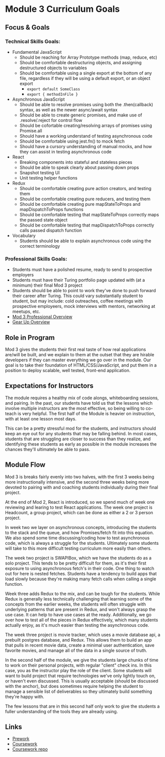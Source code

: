 # Module 3 Curriculum Goals

## Focus & Goals

### Technical Skills Goals:

* Fundamental JavaScript
  - Should be reaching for Array Prototype methods (map, reduce, etc)
  - Should be comfortable destructuring objects, and assigning destructured
    objects to variables
  - Should be comfortable using a single export at the bottom of any file,
    regardless if they will be using a default export, or an object export
      - `export default SomeClass`
      - `export { methodInFile }`
* Asynchronous JavaScript
  - Should be able to resolve promises using both the .then(callback) syntax, as
    well as the newer async/await syntax
  - Should be able to create generic promises, and make use of .resolve/.reject
    for control flow
  - Should be cofortable creating/resolving arrays of promises using Promise.all
  - Should have a working understand of testing asynchronous code
  - Should be comfortable using jest.fn() to mock fetch
  - Should have a cursory understanding of manual mocks, and how they can assist
    in testing asynchronous code
* React
  - Breaking components into stateful and stateless pieces
  - Should be able to speak clearly about passing down props
  - Snapshot testing UI
  - Unit testing helper functions
* Redux
  - Should be comfortable creating pure action creators, and testing them
  - Should be comfortable creating pure reducers, and testing them
  - Should be comfortable creating pure mapStateToProps and mapDispatchToProps
    functions
  - Should be comfortable testing that mapStateToProps correctly maps the passed
    state object
  - Should be comfortable testing that mapDispatchToProps correctly calls passed
    dispatch function
* Vocabulary
  - Students should be able to explain asynchronous code using the correct
    terminology

### Professional Skills Goals:

* Students must have a polished resume, ready to send to prospective employers
* Students must have their Turing portfolio page updated with (at a minimum)
  their final Mod 3 project
* Students should be able to point to work they've done to push forward their
  career after Turing. This could vary substantially student to student, but may
  include: cold outreaches, coffee meetings with prospective employeers, mock
  interviews with mentors, networking at meetups, etc.
* [Mod 3 Professional
  Overview](https://github.com/turingschool/career-development-curriculum/tree/master/module_three)
* [Gear Up Overview](https://github.com/turingschool/gear-up)

## Role in Program

Mod 3 gives the students their first real taste of how real applications
are/will be built, and we explain to them at the outset that they are hirable
developers if they can master everything we go over in the module. Our goal is
to take their foundation of HTML/CSS/JavaScript, and put them in a position to
deploy scalable, well tested, front-end application.


## Expectations for Instructors

The module requires a healthy mix of code alongs, whiteboarding sessions, and
pairing. In the past, our students have told us that the lessons which involve
multiple instructors are the most effective, so being willing to co-teach is
very helpful. The first half of the Module is heavier on instruction, with at
least one lesson most days.

This can be a pretty stressful mod for the students, and instructors should keep
an eye out for any students that may be falling behind. In most cases, students
that are struggling are closer to success than they realize, and identifying
these students as early as possible in the module increases the chances they'll
ultimately be able to pass.


## Module Flow

Mod 3 is breaks fairly evenly into two halves, with the first 3 weeks being
more instructionally intensive, and the second three weeks being more devoted to
pairing with and coaching students individually during their final project. 

At the end of Mod 2, React is introduced, so we spend much of week one reviewing and
learing to test React applications. The week one project is Headcount, a group
project, which can be done as either a 2 or 3 person project.

In week two we layer on asynchronous concepts, introducing the students to the stack 
and the queue, and how Promises/fetch fit into this equation. We also spend some 
time discussing/coding how to test asynchronous code, which is always a struggle for 
the students. Ultimately some students will take to this more difficult testing
curriculum more easily than others. 

The week two project is SWAPIBox, which we have the students do as a solo
project. This tends to be pretty difficult for them, as it's their first
exposure to using asynchronous fetch's in their code. One thing to watch out for
here is nested fetches. Students have a tendency to build apps that load slowly
because they're making many fetch calls when calling a single function.

Week three adds Redux to the mix, and can be tough for the students. While Redux
is generally less technically challenging that learning some of the concepts
from the earlier weeks, the students will often struggle with underlying
patterns that are present in Redux, and won't always grasp the use case. It can
help to have use cases at the ready. Additionally, we go over how to test all of
the pieces in Redux effectively, which many students actually enjoy, as it's
much easier than testing the asynchronous code.

The week three project is movie tracker, which uses a movie database api, a
prebuilt postgres database, and Redux. This allows them to build an app that
pulls in recent movie data, create a minimal user authentication, save favorite
movies, and manage all of the data in a single source of truth.

In the second half of the module, we give the students large chunks of time to
work on their personal projects, with regular "client" check ins. In this case,
you as the instructor play the role of the client. Some students will want to
build project that require technologies we've only lightly touch on, or haven't
even discussed. This is usually acceptable (should be discussed with the
anchor), but does sometimes require helping the student to manage a sensible
list of deliverables so they ultimately build something they're happy with.

The few lessons that are in this second half only work to give the students 
a fuller understanding of the tools they are already using. 

## Links
* [Prework](https://github.com/turingschool/intermission-assignments/blob/master/prep-for-module-3-frontend.markdown)
* [Coursework]()
* [Coursework repo]()
